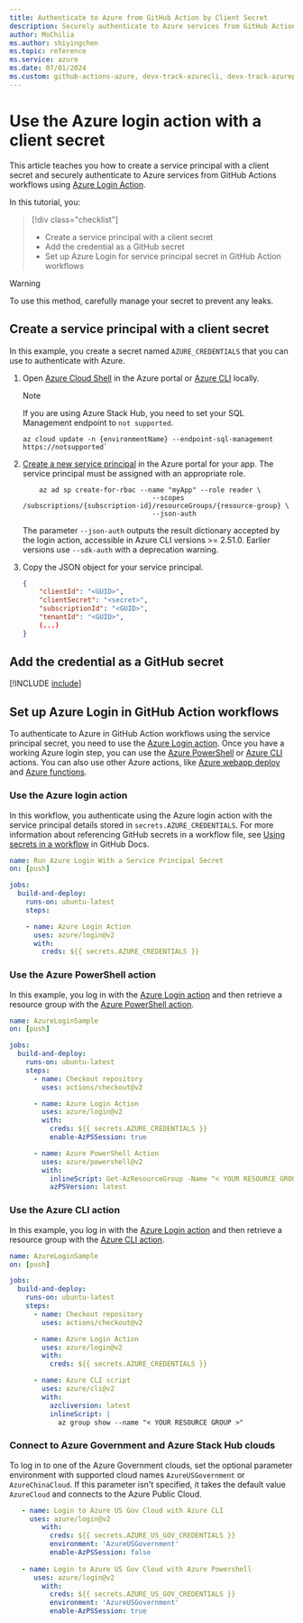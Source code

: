 ```yaml
--- 
title: Authenticate to Azure from GitHub Action by Client Secret
description: Securely authenticate to Azure services from GitHub Actions workflows using Azure Login Action with a client secret.
author: MoChilia 
ms.author: shiyingchen 
ms.topic: reference
ms.service: azure 
ms.date: 07/01/2024
ms.custom: github-actions-azure, devx-track-azurecli, devx-track-azurepowershell, linux-related-content
---
```


# Use the Azure login action with a client secret

This article teaches you how to create a service principal with a client secret and securely authenticate to Azure services from GitHub Actions workflows using [Azure Login Action](https://github.com/marketplace/actions/azure-login). 

In this tutorial, you:

> [!div class="checklist"]
> * Create a service principal with a client secret
> * Add the credential as a GitHub secret
> * Set up Azure Login for service principal secret in GitHub Action workflows

> [!WARNING]
> To use this method, carefully manage your secret to prevent any leaks.

## Create a service principal with a client secret

In this example, you create a secret named `AZURE_CREDENTIALS` that you can use to authenticate with Azure.

1. Open [Azure Cloud Shell](/azure/cloud-shell/overview) in the Azure portal or [Azure CLI](/cli/azure/install-azure-cli) locally.

    > [!NOTE]
    > If you are using Azure Stack Hub, you need to set your SQL Management endpoint to `not supported`.
    > ```azurecli
    > az cloud update -n {environmentName} --endpoint-sql-management https://notsupported`
    > ```

1. [Create a new service principal](/cli/azure/create-an-azure-service-principal-azure-cli) in the Azure portal for your app. The service principal must be assigned with an appropriate role.

    ```azurecli-interactive
        az ad sp create-for-rbac --name "myApp" --role reader \
                                    --scopes /subscriptions/{subscription-id}/resourceGroups/{resource-group} \
                                    --json-auth
    ```
   The parameter `--json-auth` outputs the result dictionary accepted by the login action, accessible in Azure CLI versions >= 2.51.0. Earlier versions use `--sdk-auth` with a deprecation warning.

1. Copy the JSON object for your service principal.

    ```json
    {
        "clientId": "<GUID>",
        "clientSecret": "<secret>",
        "subscriptionId": "<GUID>",
        "tenantId": "<GUID>",
        (...)
    }
    ```

## Add the credential as a GitHub secret

[!INCLUDE [include](~/../articles/reusable-content/github-actions/create-secrets-service-principal.md)]

## Set up Azure Login in GitHub Action workflows

To authenticate to Azure in GitHub Action workflows using the service principal secret, you need to use the [Azure Login action](https://github.com/Azure/login). Once you have a working Azure login step, you can use the [Azure PowerShell](https://github.com/Azure/PowerShell) or [Azure CLI](https://github.com/Azure/CLI) actions. You can also use other Azure actions, like [Azure webapp deploy](https://github.com/Azure/webapps-deploy) and [Azure functions](https://github.com/Azure/functions-action).

### Use the Azure login action

In this workflow, you authenticate using the Azure login action with the service principal details stored in `secrets.AZURE_CREDENTIALS`. For more information about referencing GitHub secrets in a workflow file, see [Using secrets in a workflow](https://docs.github.com/actions/security-guides/using-secrets-in-github-actions#using-secrets-in-a-workflow) in GitHub Docs.

```yaml
name: Run Azure Login With a Service Principal Secret
on: [push]

jobs:
  build-and-deploy:
    runs-on: ubuntu-latest
    steps:

    - name: Azure Login Action
      uses: azure/login@v2
      with:
        creds: ${{ secrets.AZURE_CREDENTIALS }}
```

### Use the Azure PowerShell action

In this example, you log in with the [Azure Login action](https://github.com/Azure/login) and then retrieve a resource group with the [Azure PowerShell action](https://github.com/azure/powershell).

```yaml
name: AzureLoginSample
on: [push]

jobs:
  build-and-deploy:
    runs-on: ubuntu-latest
    steps:
      - name: Checkout repository
        uses: actions/checkout@v2

      - name: Azure Login Action
        uses: azure/login@v2
        with:
          creds: ${{ secrets.AZURE_CREDENTIALS }}
          enable-AzPSSession: true

      - name: Azure PowerShell Action
        uses: azure/powershell@v2
        with:
          inlineScript: Get-AzResourceGroup -Name "< YOUR RESOURCE GROUP >"
          azPSVersion: latest
```

### Use the Azure CLI action

In this example, you log in with the [Azure Login action](https://github.com/Azure/login) and then retrieve a resource group with the [Azure CLI action](https://github.com/Azure/CLI).


```yaml
name: AzureLoginSample
on: [push]

jobs:
  build-and-deploy:
    runs-on: ubuntu-latest
    steps:
      - name: Checkout repository
        uses: actions/checkout@v2

      - name: Azure Login Action
        uses: azure/login@v2
        with:
          creds: ${{ secrets.AZURE_CREDENTIALS }}

      - name: Azure CLI script
        uses: azure/cli@v2
        with:
          azcliversion: latest
          inlineScript: |
            az group show --name "< YOUR RESOURCE GROUP >"
```

### Connect to Azure Government and Azure Stack Hub clouds

To log in to one of the Azure Government clouds, set the optional parameter environment with supported cloud names `AzureUSGovernment` or `AzureChinaCloud`. If this parameter isn't specified, it takes the default value `AzureCloud` and connects to the Azure Public Cloud.

```yaml
   - name: Login to Azure US Gov Cloud with Azure CLI
     uses: azure/login@v2
        with:
          creds: ${{ secrets.AZURE_US_GOV_CREDENTIALS }}
          environment: 'AzureUSGovernment'
          enable-AzPSSession: false
          
   - name: Login to Azure US Gov Cloud with Azure Powershell
      uses: azure/login@v2
        with:
          creds: ${{ secrets.AZURE_US_GOV_CREDENTIALS }}
          environment: 'AzureUSGovernment'
          enable-AzPSSession: true
```